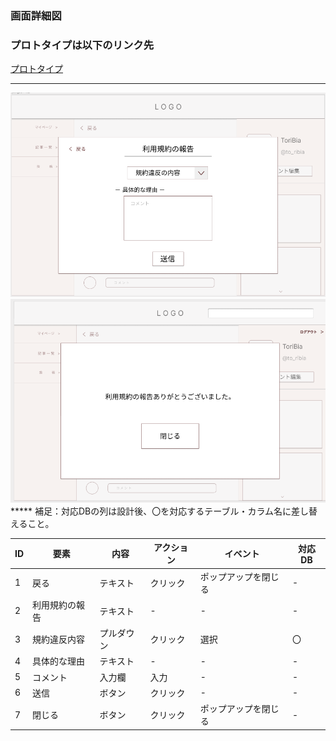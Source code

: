 ### 画面詳細図
### プロトタイプは以下のリンク先
[プロトタイプ](https://www.figma.com/file/zs6zUaWOpgckQPl3Hi4xAC/Untitled?node-id=0%3A1)
*****
<img src="./img/Alert2.png">
<img src="./img/Alert.png">
*****
補足：対応DBの列は設計後、〇を対応するテーブル・カラム名に差し替えること。

|ID|要素|内容|アクション|イベント|対応DB|
|--|----|-----|--------|-------|-----|
|1|戻る|テキスト|クリック|ポップアップを閉じる|-|
|2|利用規約の報告|テキスト|-|-|-|
|3|規約違反内容|プルダウン|クリック|選択|〇|
|4|具体的な理由|テキスト|-|-|-|
|5|コメント|入力欄|入力|-|-|
|6|送信|ボタン|クリック|-|-|
|7|閉じる|ボタン|クリック|ポップアップを閉じる|-|
